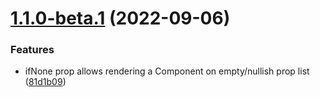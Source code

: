 # [1.1.0-beta.1](https://github.com/mikeshort10/react-render-multiple/compare/v1.0.8...v1.1.0-beta.1) (2022-09-06)


### Features

* ifNone prop allows rendering a Component on empty/nullish prop list ([81d1b09](https://github.com/mikeshort10/react-render-multiple/commit/81d1b09d58ed8d1dbd20bf8379d281ba148ce122))

